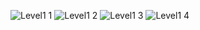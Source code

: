 ![Level1 1](https://user-images.githubusercontent.com/115067018/208955959-f7e36bca-7629-446e-87e5-edd4c8df6d12.jpg)
![Level1 2](https://user-images.githubusercontent.com/115067018/208955974-c27273fb-9cb6-49bc-bfd8-5587e34de77d.jpg)
![Level1 3](https://user-images.githubusercontent.com/115067018/208955978-15beb605-5c40-436d-8a67-508aac2d8466.jpg)
![Level1 4](https://user-images.githubusercontent.com/115067018/208955991-5ae1a7c7-999b-4e99-bd45-1990261cc7c2.jpg)
